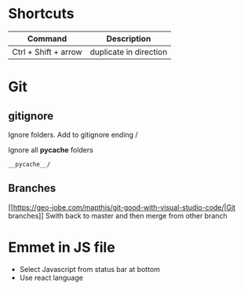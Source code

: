 # Shortcuts

| Command | Description |
| --- | --- |
| Ctrl + Shift + arrow | duplicate in direction

# Git
## gitignore

Ignore folders. Add to gitignore ending /

Ignore all __pycache__ folders
```
__pycache__/
```

## Branches

[[https://geo-jobe.com/mapthis/git-good-with-visual-studio-code/|Git branches]]
Swith back to master and then merge from other branch

# Emmet in JS file

- Select Javascript from status bar at bottom
- Use react language